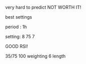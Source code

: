 very hard to predict NOT WORTH IT!

best settings 

period : 1h 

setting: 8 75 7 

GOOD RSI!

35/75 100 weighting 6 length


